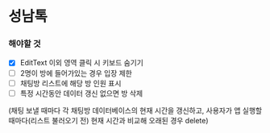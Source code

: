 # 성남톡

### 해야할 것

- [x] EditText 이외 영역 클릭 시 키보드 숨기기
- [ ] 2명이 방에 들어가있는 경우 입장 제한
- [ ] 채팅방 리스트에 해당 방 인원 표시
- [ ] 특정 시간동안 데이터 갱신 없으면 방 삭제

(채팅 보낼 때마다 각 채팅방 데이터베이스의 현재 시간을 갱신하고, 사용자가 앱 실행할 때마다(리스트 불러오기 전) 현재 시간과 비교해 오래된 경우 delete)
